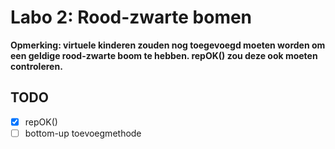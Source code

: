 # Labo 2: Rood-zwarte bomen

**Opmerking: virtuele kinderen zouden nog toegevoegd moeten worden om een geldige rood-zwarte boom te hebben. repOK() zou deze ook moeten controleren.**

## TODO

- [x] repOK()
- [ ] bottom-up toevoegmethode
